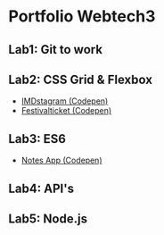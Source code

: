 # Portfolio Webtech3

## Lab1: Git to work

## Lab2: CSS Grid & Flexbox

* [IMDstagram (Codepen)](https://codepen.io/lorien-theunissen/pen/qvbpYG)
* [Festivalticket (Codepen)](https://codepen.io/lorien-theunissen/pen/EMExKM)

## Lab3: ES6

* [Notes App (Codepen)](https://codepen.io/lorien-theunissen/pen/EMmwbW)

## Lab4: API's

## Lab5: Node.js
